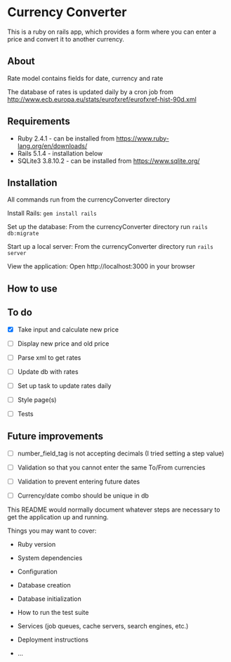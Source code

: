 # Currency Converter

This is a ruby on rails app, which provides a form where you can enter a price and
convert it to another currency.

## About

Rate model contains fields for date, currency and rate

The database of rates is updated daily by a cron job from
http://www.ecb.europa.eu/stats/eurofxref/eurofxref-hist-90d.xml

## Requirements

* Ruby 2.4.1 - can be installed from https://www.ruby-lang.org/en/downloads/
* Rails 5.1.4 - installation below
* SQLite3 3.8.10.2 - can be installed from https://www.sqlite.org/

## Installation

All commands run from the currencyConverter directory

Install Rails:
`gem install rails`

Set up the database:
From the currencyConverter directory run
`rails db:migrate`

Start up a local server:
From the currencyConverter directory run
`rails server`

View the application:
Open http://localhost:3000 in your browser

## How to use



## To do

* [x] Take input and calculate new price
* [ ] Display new price and old price
* [ ] Parse xml to get rates
* [ ] Update db with rates
* [ ] Set up task to update rates daily
* [ ] Style page(s)
* [ ] Tests


## Future improvements

* [ ] number_field_tag is not accepting decimals (I tried setting a step value)
* [ ] Validation so that you cannot enter the same To/From currencies
* [ ] Validation to prevent entering future dates
* [ ] Currency/date combo should be unique in db



This README would normally document whatever steps are necessary to get the
application up and running.

Things you may want to cover:

* Ruby version

* System dependencies

* Configuration

* Database creation

* Database initialization

* How to run the test suite

* Services (job queues, cache servers, search engines, etc.)

* Deployment instructions

* ...
